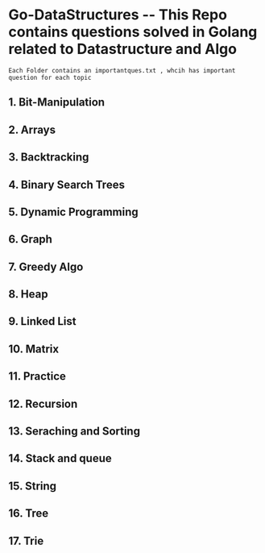 # Go-DataStructures -- This Repo contains questions solved in Golang related to Datastructure and Algo 
    Each Folder contains an importantques.txt , whcih has important question for each topic 

## 1. Bit-Manipulation
## 2. Arrays
## 3. Backtracking
## 4. Binary Search Trees
## 5. Dynamic Programming
## 6. Graph
## 7. Greedy Algo
## 8. Heap
## 9. Linked List
## 10. Matrix
## 11. Practice
## 12. Recursion
## 13. Seraching and Sorting
## 14. Stack and queue
## 15. String
## 16. Tree
## 17. Trie




